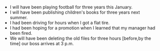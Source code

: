 - I will have been playing football for three years this January.
- I will have been publishing children's books for three years next summer.
- I had been driving for hours when I got a flat tire.
- I had been hoping for a promotion when I learned that my manager had been fired.
- We will have been deleting the old files for three hours [before,by the time] our boss arrives at 3 p.m.